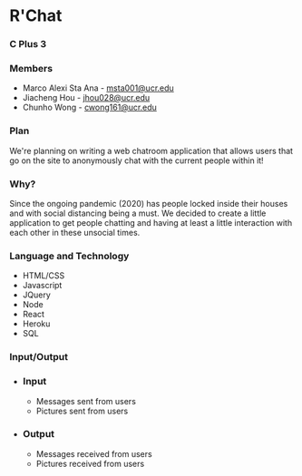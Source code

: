 # **R'Chat**

### **C Plus 3**

### Members
* Marco Alexi Sta Ana - msta001@ucr.edu
* Jiacheng Hou - jhou028@ucr.edu
* Chunho Wong - cwong161@ucr.edu

### Plan
We're planning on writing a web chatroom application that allows users that go on the site to anonymously chat with the current people within it!

### Why?
Since the ongoing pandemic (2020) has people locked inside their houses and with social distancing being a must. We decided to create a little application to get people chatting and having at least a little interaction with each other in these unsocial times.

### Language and Technology
* HTML/CSS
* Javascript
* JQuery
* Node
* React
* Heroku
* SQL


### Input/Output
* ### Input
    * Messages sent from users
    * Pictures sent from users
* ### Output
    * Messages received from users
    * Pictures received from users
